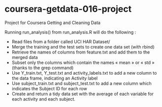 coursera-getdata-016-project
============================

Project for Coursera Getting and Cleaning Data

Running run_analysis() from run_analysis.R will do the following : 
- Read files from a folder called UCI HAR Dataset/
- Merge the training and the test sets to create one data set (with rbind)
- Retrieve the names of columns from feature.txt and add them to the merged data
- Subset only the columns which contain the names « mean » or « std » (thanks to the grep command)
- Use Y_train.txt, Y_test.txt and activity_labels.txt to add a new column to the data frame, indicating an Activity label
- Use subject_train.txt and subject_test.txt to add a new column which indicates the Subject ID for each row
- Create and return a tidy data set with the average of each variable for each activity and each subject.
